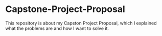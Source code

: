 # Capstone-Project-Proposal
This repository is about my Capston Project Proposal, which I explained what the problems are and how I want to solve it.

